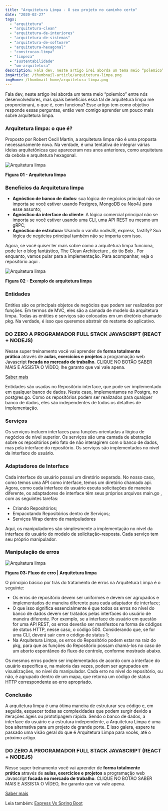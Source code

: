 ```yaml
---
title: "Arquitetura Limpa - O seu projeto no caminho certo"
date: "2020-02-27"
tags: 
  - "arquitetura"
  - "arquitetura-clean"
  - "arquitetura-de-interiores"
  - "arquitetura-de-sistemas"
  - "arquitetura-de-software"
  - "arquitetura-hexagonal"
  - "construcao-limpa"
  - "limpeza"
  - "sustentabilidade"
  - "wm-arquitetura"
description: Fala dev, neste artigo irei aborda um tema meio “polemico” entre nós desenvolvedores, mas quais benefícios essa tal de arquitetura limpa me proporcionará, o que é, com funciona? Esse artigo tem como objetivo responde essas perguntas, então vem comigo aprender um pouco mais sobre arquitetura limpa.
imgArticle: /thumbnail-article/arquitetura-limpa.png
imgHome: /thumbnail-home/arquitetura-limpa.png
---
```


Fala dev, neste artigo irei aborda um tema meio “polemico” entre nós desenvolvedores, mas quais benefícios essa tal de arquitetura limpa me proporcionará, o que é, com funciona? Esse artigo tem como objetivo responde essas perguntas, então vem comigo aprender um pouco mais sobre arquitetura limpa.

### Arquitetura limpa: o que é?

Proposto por Robert Cecil Martin, a arquitetura limpa não é uma proposta necessariamente nova. Na verdade, é uma tentativa de integrar várias ideias arquitetônicas que apareceram nos anos anteriores, como arquitetura da cebola e arquitetura hexagonal.

![Arquitetura limpa](/uploads/2020/02/Arquitetura-limpa-1024x570.png)

**Figura 01 - Arquitetura limpa**

### Benefícios da Arquitetura limpa

- **Agnóstico de banco de dados**: sua lógica de negócios principal não se importa se você estiver usando Postgres, MongoDB ou Neo4J para esse assunto;
- **Agnóstico da interface do cliente**: A lógica comercial principal não se importa se você estiver usando uma CLI, uma API REST ou mesmo um gRPC;
- **Agnóstico de estrutura:** Usando o vanilla nodeJS, express, fastify? Sua lógica de negócios principal também não se importa com isso.

Agora, se você quiser ler mais sobre como a arquitetura limpa funciona, pode ler o blog fantástico, The Clean Architecture , do tio Bob . Por enquanto, vamos pular para a implementação. Para acompanhar, veja o repositório aqui .

![Arquitetura limpa](/uploads/2020/02/Exemplo-arquitetura-limpa.png)

**Figura 02 - Exemplo de arquitetura limpa**

### Entidades

Entities são os principais objetos de negócios que podem ser realizados por funções. Em termos de MVC, eles são a camada de modelo da arquitetura limpa. Todas as entities e serviços são colocados em um diretório chamado pkg. Na verdade, é isso que queremos abstrair do restante do aplicativo.

### DO ZERO A PROGRAMADOR FULL STACK JAVASCRIPT (REACT + NODEJS)

Nesse super treinamento você vai aprender de **forma totalmente prática** através de **aulas, exercícios e projetos** a programação web Javascript **focada no mercado de trabalho**. CLIQUE NO BOTÃO SABER MAIS E ASSISTA O VÍDEO, lhe garanto que vai vale apena.

[Saber mais](/programador-fullstack-8-semanas)

Entidades são usadas no Repositório interface, que pode ser implementado em qualquer banco de dados. Neste caso, implementamos no Postgre, no postgres.go. Como os repositórios podem ser realizados para qualquer banco de dados, eles são independentes de todos os detalhes de implementação.

### Serviços

Os serviços incluem interfaces para funções orientadas a lógica de negócios de nível superior. Os serviços são uma camada de abstração sobre os repositórios pelo fato de não interagirem com o banco de dados, mas pela interface do repositório. Os serviços são implementados no nível da interface do usuário.

### Adaptadores de Interface

Cada interface do usuário possui um diretório separado. No nosso caso, como temos uma API como interface, temos um diretório chamado api. Agora, como cada interface do usuário escuta solicitações de maneira diferente, os adaptadores de interface têm seus próprios arquivos main.go , com as seguintes tarefas:

- Criando Repositórios;
- Empacotando Repositórios dentro de Serviços;
- Serviços Wrap dentro de manipuladores

Aqui, os manipuladores são simplesmente a implementação no nível da interface do usuário do modelo de solicitação-resposta. Cada serviço tem seu próprio manipulador.

### Manipulação de erros

![Arquitetura limpa](/uploads/2020/02/Fluxo-de-Erro.png)

**Figura 03: Fluxo de erro | Arquitetura limpa**

O princípio básico por trás do tratamento de erros na Arquitetura Limpa é o seguinte:

- Os erros de repositório devem ser uniformes e devem ser agrupados e implementados de maneira diferente para cada adaptador de interface;
- O que isso significa essencialmente é que todos os erros no nível do banco de dados devem ser tratados pelas interfaces do usuário de maneira diferente. Por exemplo, se a interface do usuário em questão for uma API REST, os erros deverão ser manifestos na forma de códigos de status HTTP, nesse caso, o código 500. Considerando que, se for uma CLI, deverá sair com o código de status 1;
- Na Arquitetura Limpa, os erros do Repositório podem estar na raiz do pkg, para que as funções do Repositório possam chamá-los no caso de um aborto espontâneo do fluxo de controle, conforme mostrado abaixo.

Os mesmos erros podem ser implementados de acordo com a interface do usuário específica e, na maioria das vezes, podem ser agrupados em visualizações, no nível do manipulador. Cada erro no nível do repositório, ou não, é agrupado dentro de um mapa, que retorna um código de status HTTP correspondente ao erro apropriado.

### Conclusão

A arquitetura limpa é uma ótima maneira de estruturar seu código e, em seguida, esquecer todas as complexidades que podem surgir devido a iterações ágeis ou prototipagem rápida. Sendo o banco de dados, a interface do usuário e a estrutura independente, a Arquitetura Limpa é uma boa alternativa para um projeto de grande porte. E isso galera, espero te passado uma visão geral do que é Arquitetura Limpa para vocês, até o próximo artigo.

### DO ZERO A PROGRAMADOR FULL STACK JAVASCRIPT (REACT + NODEJS)

Nesse super treinamento você vai aprender de **forma totalmente prática** através de **aulas, exercícios e projetos** a programação web Javascript **focada no mercado de trabalho**. CLIQUE NO BOTÃO SABER MAIS E ASSISTA O VÍDEO, lhe garanto que vai vale apena.

[Saber mais](/programador-fullstack-8-semanas)

Leia também: [Express Vs Spring Boot](/express-vs-spring-boot-qual-e-o-melhor/)
